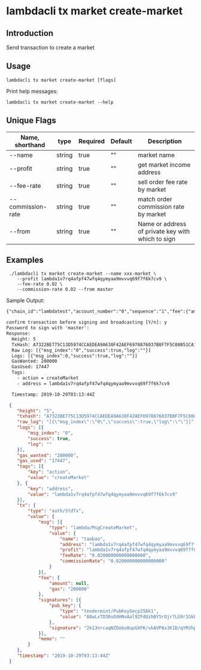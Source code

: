 # lambdacli tx market create-market

## Introduction

Send transaction to create a market

## Usage

```
lambdacli tx market create-market [flags]
```

Print help messages:
```
lambdacli tx market create-market --help
```

## Unique Flags

| Name, shorthand              | type   | Required | Default  | Description                                                         |
| ---------------------------- | -----  | -------- | -------- | ------------------------------------------------------------------- |
| --name                       | string | true     | ""       | market name | 
| --profit                     | string | true     | ""       | get market income address |
| --fee-rate                   | string | true     | ""       | sell order fee rate by market |
| --commission-rate            | string | true     | ""       | match order commission rate by market |
| --from                       | string | true     | ""       |  Name or address of private key with which to sign |

## Examples

```
 ./lambdacli tx market create-market --name xxx-market \
    --profit lambda1v7rq4afpf47wfq4qymyaa9mvvvq69f7f6k7cv9 \
    --fee-rate 0.02 \
    --commission-rate 0.02 --from master
```

Sample Output:
```txt
{"chain_id":"lambdatest","account_number":"0","sequence":"1","fee":{"amount":null,"gas":"200000"},"msgs":[{"type":"lambda/MsgCreateMarket","value":{"name":"taobao","address":"lambda1v7rq4afpf47wfq4qymyaa9mvvvq69f7f6k7cv9","profit":"lambda1v7rq4afpf47wfq4qymyaa9mvvvq69f7f6k7cv9","feeRate":"0.020000000000000000","commissionRate":"0.020000000000000000"}}],"memo":""}

confirm transaction before signing and broadcasting [Y/n]: y
Password to sign with 'master':
Response:
  Height: 5
  TxHash: A7322BE775C13D5974CCAEDEA9A630F42AEF6970876037B8F7F5C08051CA16D2
  Raw Log: [{"msg_index":"0","success":true,"log":""}]
  Logs: [{"msg_index":0,"success":true,"log":""}]
  GasWanted: 200000
  GasUsed: 17447
  Tags: 
    - action = createMarket
    - address = lambda1v7rq4afpf47wfq4qymyaa9mvvvq69f7f6k7cv9

  Timestamp: 2019-10-29T03:13:44Z

```

```json
 {
 	"height": "5",
 	"txhash": "A7322BE775C13D5974CCAEDEA9A630F42AEF6970876037B8F7F5C08051CA16D2",
 	"raw_log": "[{\"msg_index\":\"0\",\"success\":true,\"log\":\"\"}]",
 	"logs": [{
 		"msg_index": "0",
 		"success": true,
 		"log": ""
 	}],
 	"gas_wanted": "200000",
 	"gas_used": "17447",
 	"tags": [{
 		"key": "action",
 		"value": "createMarket"
 	}, {
 		"key": "address",
 		"value": "lambda1v7rq4afpf47wfq4qymyaa9mvvvq69f7f6k7cv9"
 	}],
 	"tx": {
 		"type": "auth/StdTx",
 		"value": {
 			"msg": [{
 				"type": "lambda/MsgCreateMarket",
 				"value": {
 					"name": "taobao",
 					"address": "lambda1v7rq4afpf47wfq4qymyaa9mvvvq69f7f6k7cv9",
 					"profit": "lambda1v7rq4afpf47wfq4qymyaa9mvvvq69f7f6k7cv9",
 					"feeRate": "0.020000000000000000",
 					"commissionRate": "0.020000000000000000"
 				}
 			}],
 			"fee": {
 				"amount": null,
 				"gas": "200000"
 			},
 			"signatures": [{
 				"pub_key": {
 					"type": "tendermint/PubKeySecp256k1",
 					"value": "A8wLxTD30uOdHNvAal9ZFdUzhBY5rOjr7LG9r1GkEtzX"
 				},
 				"signature": "2k13nrcaqNZOobu0upGXFK/vkAVPAx3K1D/qYMJhpxYmRyZBdFvrCEUgz74Z1Rro67x5Zj4pC4zybbrupVJcBg=="
 			}],
 			"memo": ""
 		}
 	},
 	"timestamp": "2019-10-29T03:13:44Z"
 }
```
